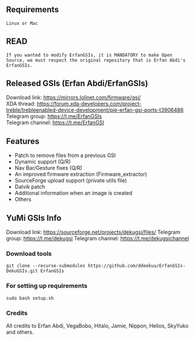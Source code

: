 ## Requirements
    Linux or Mac
    
## READ
    If you wanted to modify ErfanGSIs, it is MANDATORY to make Open Source, we must respect the original repository that is Erfan Abdi's ErfanGSIs.

## Released GSIs (Erfan Abdi/ErfanGSIs)
Download link: https://mirrors.lolinet.com/firmware/gsi/  
XDA thread: https://forum.xda-developers.com/project-treble/trebleenabled-device-development/pie-erfan-gsi-ports-t3906486  
Telegram group: https://t.me/ErfanGSIs  
Telegram channel: https://t.me/ErfanGSI  

## Features
* Patch to remove files from a previous GSI
* Dynamic support (Q/R)
* Nav Bar/Gesture fixes (Q/R)
* An improved firmware extraction (Firmware_extractor)
* SourceForge upload support (private utils file)
* Dalvik patch
* Additional information when an image is created
* Others

## YuMi GSIs Info

Download link: https://sourceforge.net/projects/dekugsi/files/
Telegram group: https://t.me/dekugsi 
Telegram channel: https://t.me/dekugsichannel  

### Download tools
```
git clone --recurse-submodules https://github.com/ddeekuu/ErfanGSIs-DekuGSIs.git ErfanGSIs
```

### For setting up requirements
    sudo bash setup.sh

### Credits
All credits to Erfan Abdi, VegaBobo, Hitalo, Jamie, Nippon, Helios, SkyYuko and others.
